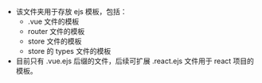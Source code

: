 - 该文件夹用于存放 ejs 模板，包括：
  -  .vue 文件的模板
  -  router 文件的模板
  -  store 文件的模板
  -  store 的 types 文件的模板
- 目前只有 .vue.ejs 后缀的文件，后续可扩展 .react.ejs 文件用于 react 项目的模板。